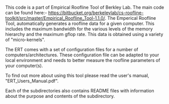 This code is a part of Empirical Roofline Tool of Berkley Lab. The main code can be found here:- https://bitbucket.org/berkeleylab/cs-roofline-toolkit/src/master/Empirical_Roofline_Tool-1.1.0/.   The Emperical Roofline Tool, automatically generates a roofline data for a given computer. This includes the maximum bandwidth for the various levels of the memory hierarchy and the maximum gflop rate. This data is obtained using a variety of "micro-kernels". 

The ERT comes with a set of configuration files for a number of computers/architectures. These configuration file can be adapted to your
local environment and needs to better measure the roofline parameters of your computer(s).

To find out more about using this tool please read the user's manual, "ERT_Users_Manual.pdf".

Each of the subdirectories also contains README files with information about the purpose and contents of the subdirectory.
